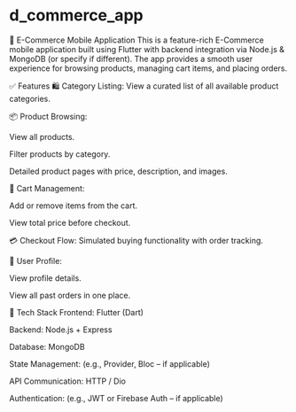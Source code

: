 # d_commerce_app

📱 E-Commerce Mobile Application
This is a feature-rich E-Commerce mobile application built using Flutter with backend integration via Node.js & MongoDB (or specify if different). The app provides a smooth user experience for browsing products, managing cart items, and placing orders.

✅ Features
🛍️ Category Listing: View a curated list of all available product categories.

📦 Product Browsing:

View all products.

Filter products by category.

Detailed product pages with price, description, and images.

🛒 Cart Management:

Add or remove items from the cart.

View total price before checkout.

💳 Checkout Flow: Simulated buying functionality with order tracking.

👤 User Profile:

View profile details.

View all past orders in one place.

🔧 Tech Stack
Frontend: Flutter (Dart)

Backend: Node.js + Express

Database: MongoDB

State Management: (e.g., Provider, Bloc – if applicable)

API Communication: HTTP / Dio

Authentication: (e.g., JWT or Firebase Auth – if applicable)
